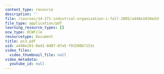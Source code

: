 ```yaml
---
content_type: resource
description: ''
file: /courses/14-271-industrial-organization-i-fall-2005/a448e1010ed10d0707a5f91580b7153c_ps3.pdf
file_type: application/pdf
learning_resource_types: []
ocw_type: OCWFile
resourcetype: Document
title: ps3.pdf
uid: a448e101-0ed1-0d07-07a5-f91580b7153c
video_files:
  video_thumbnail_file: null
video_metadata:
  youtube_id: null
---
```

